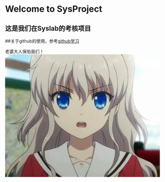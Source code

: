 # Welcome to SysProject
## 这是我们在Syslab的考核项目

##关于github的使用，参考[github学习](http://www.liaoxuefeng.com/wiki/0013739516305929606dd18361248578c67b8067c8c017b000)

老婆大人保佑我们！
![友利奈绪](https://github.com/Godning/SysProject/blob/master/gf.jpeg)
